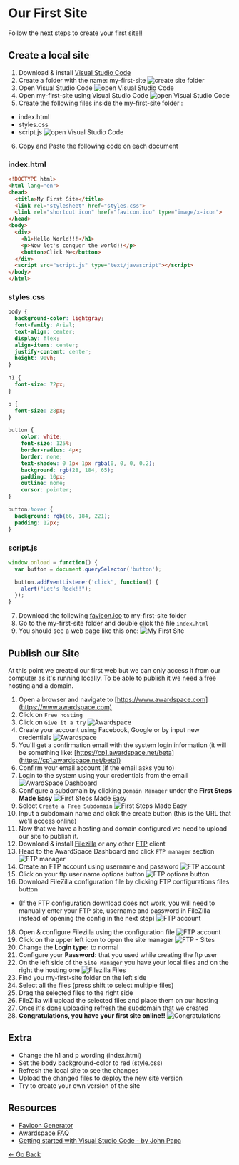 # Our First Site

Follow the next steps to create your first site!!

## Create a local site

1. Download & install [Visual Studio Code](https://code.visualstudio.com)
2. Create a folder with the name: my-first-site
![create site folder](resources/first-site/folder.png)
3. Open Visual Studio Code
![open Visual Studio Code](resources/first-site/open_folder.png)
4. Open my-first-site using Visual Studio Code
![open Visual Studio Code](resources/first-site/open_folder_2.png)
5. Create the following files inside the my-first-site folder :
  * index.html
  * styles.css
  * script.js
![open Visual Studio Code](resources/first-site/create_files.png)
6. Copy and Paste the following code on each document

### index.html
```html
<!DOCTYPE html>
<html lang="en">
<head>
  <title>My First Site</title>
  <link rel="stylesheet" href="styles.css">
  <link rel="shortcut icon" href="favicon.ico" type="image/x-icon">
</head>
<body>
  <div>
    <h1>Hello World!!!</h1>
    <p>Now let's conquer the world!!</p>
    <button>Click Me</button>
  </div>
  <script src="script.js" type="text/javascript"></script>
</body>
</html>
```

### styles.css
```css
body {
  background-color: lightgray;
  font-family: Arial;
  text-align: center;
  display: flex;
  align-items: center;
  justify-content: center;
  height: 90vh;
}

h1 {
  font-size: 72px;
}

p {
  font-size: 28px;
}

button {
    color: white;
    font-size: 125%;
    border-radius: 4px;
    border: none;
    text-shadow: 0 1px 1px rgba(0, 0, 0, 0.2);
    background: rgb(28, 184, 65);
    padding: 10px;
    outline: none;
    cursor: pointer;
}

button:hover {
  background: rgb(66, 184, 221);
  padding: 12px;
}
```

### script.js
```js
window.onload = function() {
  var button = document.querySelector('button');

  button.addEventListener('click', function() {
    alert("Let's Rock!!");
  });
}
```

7. Download the following [favicon.ico](resources/first-site/favicon.ico) to my-first-site folder
8. Go to the my-first-site folder and double click the file `index.html`
9. You should see a web page like this one:
![My First Site](resources/first-site/my_first_site.png)

## Publish our Site

At this point we created our first web but we can only access it from our computer as it's running locally.
To be able to publish it we need a free hosting and a domain.

1. Open a browser and navigate to [https://www.awardspace.com](https://www.awardspace.com)
2. Click on `Free hosting`
3. Click on `Give it a try`
![Awardspace](resources/first-site/awardspace.png)
4. Create your account using Facebook, Google or by input new credentials
![Awardspace](resources/first-site/awardspace_signup.png)
5. You'll get a confirmation email with the system login information (it will be something like: [https://cp1.awardspace.net/beta](https://cp1.awardspace.net/beta))
6. Confirm your email account (if the email asks you to)
7. Login to the system using your credentials from the email
![AwardSpace Dashboard](resources/first-site/awardspace-panel.png)
8. Configure a subdomain by clicking `Domain Manager` under the **First Steps Made Easy**
![First Steps Made Easy](resources/first-site/domain.png)
9. Select `Create a Free Subdomain`
![First Steps Made Easy](resources/first-site/awardspace_subdomain.png)
10. Input a subdomain name and click the create button (this is the URL that we'll access online)
12. Now that we have a hosting and domain configured we need to upload our site to publish it.
13. Download & install [Filezilla](https://filezilla-project.org/download.php?show_all=1)
or any other [FTP](https://simple.wikipedia.org/wiki/FTP) client
14. Head to the AwardSpace Dashboard and click `FTP manager` section
![FTP manager](resources/first-site/ftp-configure.png)
15. Create an FTP account using username and password
![FTP account](resources/first-site/awardspace_ftp_account.png)
16. Click on your ftp user name options button
![FTP options button](resources/first-site/awardspace_fpt_configuration.png)
17. Download FileZilla configuration file by clicking FTP configurations files button
* (If the FTP configuration download does not work, you will need to manually enter your FTP site, 
   username and password in FileZilla instead of opening the config in the next step)
![FTP account](resources/first-site/awardspace_filezilla_configuration_file.png)
18. Open & configure Filezilla using the configuration file
![FTP account](resources/first-site/awardspace_filezilla_how_to_configure.png)
19. Click on the upper left icon to open the site manager
![FTP - Sites](resources/first-site/ftp-sites.png)
20. Change the **Login type:** to normal
21. Configure your **Password:** that you used while creating the ftp user
19. On the left side of the `Site Manager` you have your local files and on the right the hosting one
![Filezilla Files](resources/first-site/filezilla_files.png)
20. Find you my-first-site folder on the left side
21. Select all the files (press shift to select multiple files)
22. Drag the selected files to the right side
23. FileZilla will upload the selected files and place them on our hosting
24. Once it's done uploading refresh the subdomain that we created
25. **Congratulations, you have your first site online!!**
![Congratulations](resources/first-site/congratulations.gif)

## Extra
* Change the h1 and p wording (index.html)
* Set the body background-color to red (style.css)
* Refresh the local site to see the changes
* Upload the changed files to deploy the new site version
* Try to create your own version of the site

## Resources
* [Favicon Generator](https://www.favicon-generator.org)
* [Awardspace FAQ](https://www.awardspace.com/frequently-asked-questions)
* [Getting started with Visual Studio Code - by John Papa](https://johnpapa.net/getting-started-with-visual-studio-code)

[<- Go Back](README.md)
